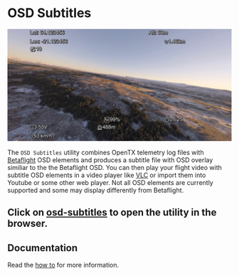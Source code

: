 # OSD Subtitles

[![Screenshot](docs/osd-subtitles.jpg)](https://kristjanbjarni.github.io/osd-subtitles/)

The `OSD Subtitles` utility combines OpenTX telemetry log files with [Betaflight] OSD elements and produces a subtitle file with OSD overlay similiar to the the Betaflight OSD. You can then play your flight video with subtitle OSD elements in a video player like [VLC] or import them into Youtube or some other web player. Not all OSD elements are currently supported and some may display differently from Betaflight. 

## Click on [osd-subtitles] to open the utility in the browser.

## Documentation
Read the [how to] for more information.

[osd-subtitles]: https://kristjanbjarni.github.io/osd-subtitles/
[Betaflight]: https://betaflight.com/
[VLC]: https://www.videolan.org
[how to]: https://kristjanbjarni.github.io/osd-subtitles/docs/howto.html
